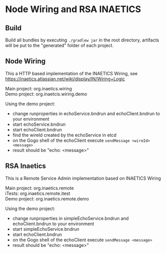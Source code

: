 # Node Wiring and RSA INAETICS

## Build

Build all bundles by executing `./gradlew jar` in the root directory, artifacts will be put to the "generated" folder of each project. 

## Node Wiring

This a HTTP based implementation of the INAETICS Wiring, see https://inaetics.atlassian.net/wiki/display/IN/Wiring+Logic

Main project: org.inaetics.wiring  
Demo project: org.inaetcis.wiring.demo

Using the demo project:

- change runproperties in echoService.bndrun and echoClient.bndrun to your environment
- start echoService.bndrun
- start echoClient.bndrun
- find the wireId created by the echoService in etcd
- on the Gogo shell of the echoClient execute `sendMessage <wireId> <message>`
- result should be "echo: &lt;message&gt;"

## RSA Inaetics

This is a Remote Service Admin implementation based on INAETICS Wiring

Main project: org.inaetics.remote  
iTests: org.inaetics.remote.itest  
Demo project: org.inaetics.remote.demo

Using the demo project:

- change runproperties in simpleEchoService.bndrun and echoClient.bndrun to your environment
- start simpleEchoService.bndrun
- start echoClient.bndrun
- on the Gogo shell of the echoClient execute `sendMessage <message>`
- result should be "echo: &lt;message&gt;"
